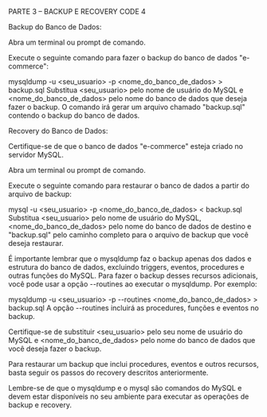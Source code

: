 PARTE 3 – BACKUP E RECOVERY
CODE 4

Backup do Banco de Dados:

Abra um terminal ou prompt de comando.

Execute o seguinte comando para fazer o backup do banco de dados "e-commerce":

mysqldump -u <seu_usuario> -p <nome_do_banco_de_dados> > backup.sql
Substitua <seu_usuario> pelo nome de usuário do MySQL e <nome_do_banco_de_dados> pelo nome do banco de dados que deseja fazer o backup. O comando irá gerar um arquivo chamado "backup.sql" contendo o backup do banco de dados.

Recovery do Banco de Dados:

Certifique-se de que o banco de dados "e-commerce" esteja criado no servidor MySQL.

Abra um terminal ou prompt de comando.

Execute o seguinte comando para restaurar o banco de dados a partir do arquivo de backup:

mysql -u <seu_usuario> -p <nome_do_banco_de_dados> < backup.sql
Substitua <seu_usuario> pelo nome de usuário do MySQL, <nome_do_banco_de_dados> pelo nome do banco de dados de destino e "backup.sql" pelo caminho completo para o arquivo de backup que você deseja restaurar.

É importante lembrar que o mysqldump faz o backup apenas dos dados e estrutura do banco de dados, excluindo triggers, eventos, procedures e outras funções do MySQL. Para fazer o backup desses recursos adicionais, você pode usar a opção --routines ao executar o mysqldump. Por exemplo:

mysqldump -u <seu_usuario> -p --routines <nome_do_banco_de_dados> > backup.sql
A opção --routines incluirá as procedures, funções e eventos no backup.

Certifique-se de substituir <seu_usuario> pelo seu nome de usuário do MySQL e <nome_do_banco_de_dados> pelo nome do banco de dados que você deseja fazer o backup.

Para restaurar um backup que inclui procedures, eventos e outros recursos, basta seguir os passos do recovery descritos anteriormente.

Lembre-se de que o mysqldump e o mysql são comandos do MySQL e devem estar disponíveis no seu ambiente para executar as operações de backup e recovery.
